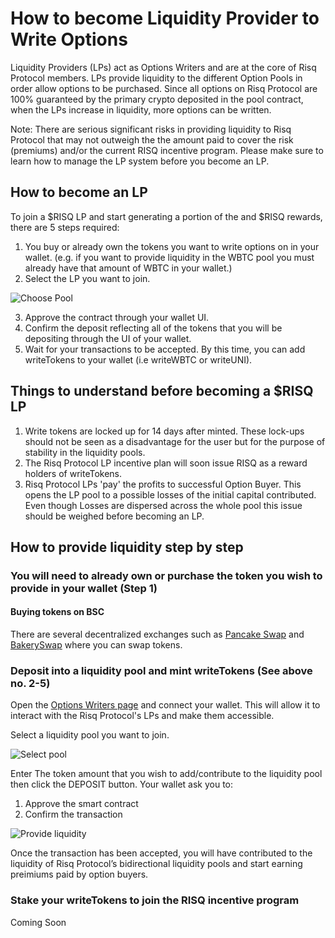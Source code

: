 # How to become Liquidity Provider to Write Options

Liquidity Providers (LPs) act as Options Writers and are at the core of Risq Protocol members. LPs provide liquidity to the different Option Pools in order allow options to be purchased. Since all options on Risq Protocol are 100% guaranteed by the primary crypto deposited in the pool contract, when the LPs increase in liquidity, more options can be written.

Note: There are serious significant risks in providing liquidity to Risq Protocol that may not outweigh the the amount paid to cover the risk (premiums) and/or the current RISQ incentive program. Please make sure to learn how to manage the LP system before you become an LP.

## How to become an LP

To join a $RISQ LP and start generating a portion of the and $RISQ rewards, there are 5 steps required:
1. You buy or already own the tokens you want to write options on in your wallet. (e.g. if you want to provide liquidity in the WBTC pool you must already have that amount of WBTC in your wallet.)
2. Select the LP you want to join.

![Choose Pool](https://i.imgur.com/gsdXDUp.png)

3. Approve the contract through your wallet UI.
4. Confirm the deposit reflecting all of the tokens that you will be depositing through the UI of your wallet.
5. Wait for your transactions to be accepted. By this time, you can add writeTokens to your wallet (i.e writeWBTC or writeUNI). 


## Things to understand before becoming a $RISQ LP

1. Write tokens are locked up for 14 days after minted. These lock-ups should not be seen as a disadvantage for the user but for the purpose of stability in the liquidity pools.
2. The Risq Protocol LP incentive plan will soon issue RISQ as a reward holders of writeTokens.  
3. Risq Protocol LPs 'pay' the profits to successful Option Buyer. This opens the LP pool to a possible losses of the initial capital contributed. Even though Losses are dispersed across the whole pool this issue should be weighed before becoming an LP.

## How to provide liquidity step by step

### You will need to already own or purchase the token you wish to provide in your wallet (Step 1)

#### Buying tokens on BSC
There are several decentralized exchanges such as [Pancake Swap](https://exchange.pancakeswap.com/#/swap) and [BakerySwap](https://www.bakeryswap.org/#/swap) where you can swap tokens.


### Deposit into a liquidity pool and mint writeTokens (See above no. 2-5)

Open the [Options Writers page](https://options.risq.capital/#/deposit) and connect your wallet. This will allow it to interact with the Risq Protocol's LPs and make them accessible.

Select a liquidity pool you want to join. 

![Select pool](https://i.imgur.com/gsdXDUp.png)

Enter The token amount that you wish to add/contribute to the liquidity pool then click the DEPOSIT button. Your wallet ask you to:
1. Approve the smart contract
2. Confirm the transaction

![Provide liquidity](https://i.imgur.com/tGSnnef.png)


Once the transaction has been accepted, you will have contributed to the liquidity of Risq Protocol’s bidirectional liquidity pools and start earning preimiums paid by option buyers. 

### Stake your writeTokens to join the RISQ incentive program

Coming Soon


